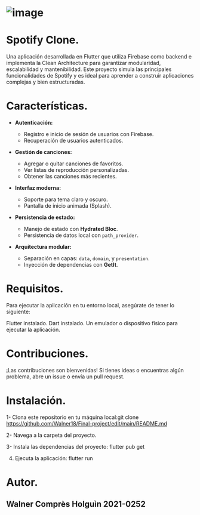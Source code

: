 # ![image](https://github.com/user-attachments/assets/23ecfb88-6083-4c09-b2ff-b0defa8e5acf)  

# Spotify Clone.

Una aplicación desarrollada en Flutter que utiliza Firebase como backend e implementa la Clean Architecture para garantizar modularidad, escalabilidad y mantenibilidad. Este proyecto simula las principales funcionalidades de Spotify y es ideal para aprender a construir aplicaciones complejas y bien estructuradas.


# Características.

- **Autenticación:**
  - Registro e inicio de sesión de usuarios con Firebase.
  - Recuperación de usuarios autenticados.
  
- **Gestión de canciones:**
  - Agregar o quitar canciones de favoritos.
  - Ver listas de reproducción personalizadas.
  - Obtener las canciones más recientes.

- **Interfaz moderna:**
  - Soporte para tema claro y oscuro.
  - Pantalla de inicio animada (Splash).

- **Persistencia de estado:**
  - Manejo de estado con **Hydrated Bloc**.
  - Persistencia de datos local con `path_provider`.

- **Arquitectura modular:**
  - Separación en capas: `data`, `domain`, y `presentation`.
  - Inyección de dependencias con **GetIt**.

# Requisitos.
Para ejecutar la aplicación en tu entorno local, asegúrate de tener lo siguiente:

Flutter instalado.
Dart instalado.
Un emulador o dispositivo físico para ejecutar la aplicación.

# Contribuciones.
¡Las contribuciones son bienvenidas! Si tienes ideas o encuentras algún problema, abre un issue o envía un pull request.


# Instalación.
1- Clona este repositorio en tu máquina local:git clone https://github.com/Walner18/Final-project/edit/main/README.md 

2- Navega a la carpeta del proyecto.

3- Instala las dependencias del proyecto: flutter pub get

4. Ejecuta la aplicación: flutter run

#  Autor.
   Walner Comprès Holguìn 2021-0252
---
